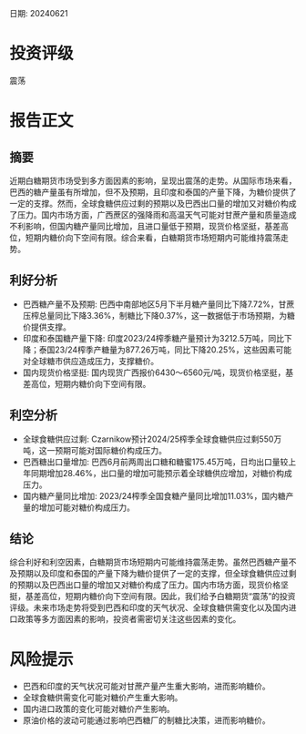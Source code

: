 
日期: 20240621

# 投资评级

震荡

# 报告正文

## 摘要

近期白糖期货市场受到多方面因素的影响，呈现出震荡的走势。从国际市场来看，巴西的糖产量虽有所增加，但不及预期，且印度和泰国的产量下降，为糖价提供了一定的支撑。然而，全球食糖供应过剩的预期以及巴西出口量的增加又对糖价构成了压力。国内市场方面，广西蔗区的强降雨和高温天气可能对甘蔗产量和质量造成不利影响，但国内糖产量同比增加，且进口量低于预期，现货价格坚挺，基差高位，短期内糖价向下空间有限。综合来看，白糖期货市场短期内可能维持震荡走势。

## 利好分析

* 巴西糖产量不及预期: 巴西中南部地区5月下半月糖产量同比下降7.72%，甘蔗压榨总量同比下降3.36%，制糖比下降0.37%，这一数据低于市场预期，为糖价提供支撑。
* 印度和泰国糖产量下降: 印度2023/24榨季糖产量预计为3212.5万吨，同比下降；泰国23/24榨季产糖量为877.26万吨，同比下降20.25%，这些因素可能对全球糖市供应造成压力，支撑糖价。
* 国内现货价格坚挺: 国内现货广西报价6430～6560元/吨，现货价格坚挺，基差高位，短期内糖价向下空间有限。

## 利空分析

* 全球食糖供应过剩: Czarnikow预计2024/25榨季全球食糖供应过剩550万吨，这一预期可能对国际糖价构成压力。
* 巴西糖出口量增加: 巴西6月前两周出口糖和糖蜜175.45万吨，日均出口量较上年同期增加28.46%，出口量的增加可能预示着全球糖供应增加，对糖价构成压力。
* 国内糖产量同比增加: 2023/24榨季全国食糖产量同比增加11.03%，国内糖产量的增加可能对糖价构成压力。

## 结论

综合利好和利空因素，白糖期货市场短期内可能维持震荡走势。虽然巴西糖产量不及预期以及印度和泰国的产量下降为糖价提供了一定的支撑，但全球食糖供应过剩的预期以及巴西出口量的增加又对糖价构成了压力。国内市场方面，现货价格坚挺，基差高位，短期内糖价向下空间有限。因此，我们给予白糖期货“震荡”的投资评级。未来市场走势将受到巴西和印度的天气状况、全球食糖供需变化以及国内进口政策等多方面因素的影响，投资者需密切关注这些因素的变化。

# 风险提示

* 巴西和印度的天气状况可能对甘蔗产量产生重大影响，进而影响糖价。
* 全球食糖供需变化可能对糖价产生重大影响。
* 国内进口政策的变化可能对糖价产生影响。
* 原油价格的波动可能通过影响巴西糖厂的制糖比决策，进而影响糖价。
